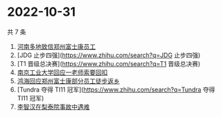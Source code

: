 # 2022-10-31

共 7 条

<!-- BEGIN ZHIHUSEARCH -->
<!-- 最后更新时间 Mon Oct 31 2022 03:08:41 GMT+0800 (China Standard Time) -->
1. [河南多地致信郑州富士康员工](https://www.zhihu.com/search?q=河南多地致信郑州富士康员工)
1. [JDG 止步四强](https://www.zhihu.com/search?q=JDG 止步四强)
1. [T1 晋级总决赛](https://www.zhihu.com/search?q=T1 晋级总决赛)
1. [南京工业大学回应一老师索要回扣](https://www.zhihu.com/search?q=南京工业大学回应一老师索要回扣)
1. [鸿海回应郑州富士康部分员工徒步返乡](https://www.zhihu.com/search?q=鸿海回应郑州富士康部分员工徒步返乡)
1. [Tundra 夺得 TI11 冠军](https://www.zhihu.com/search?q=Tundra 夺得 TI11 冠军)
1. [李智汉在梨泰院事故中遇难](https://www.zhihu.com/search?q=李智汉在梨泰院事故中遇难)
<!-- END ZHIHUSEARCH -->
